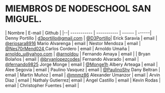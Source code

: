 # MIEMBROS DE NODESCHOOL SAN MIGUEL.
| Nombre | E-mail | Github |
|--| ----------- | ----------- | ------ | ------|
Denny Portillo | d3portillo@gmail.com | [@D3Portillo]([@D3Portillo](https://github.com/D3Portillo))|
Erick Saravia | email | [@erjosara8916](https://github.com/erjosara8916) 
Mario Alvarenga | email |
Nestor Mendoza | email | [@Nes70rMend024 ](https://github.com/Nes70rMend024 )
Carlos Cordero | email |
Arnoldo Umaña | arnoldo_u@yahoo.com | [@arnoldou](https://github.com/arnoldou) | 
Fernando Amaya | email | | 
Bryan Bolaños | email | [@bryanlopezcodes](https://github.com/bryanlopezcodes)| 
Fernando Alvarado | email | [@fernando9825](https://github.com/fernando9825)
Jorge Monge | email | [@Monge1h](https://github.com/Monge1h)
Albery Arteaga | email |
Alee Segovia | email |
Paulino Vasquez | email | [@PaulinoShy](https://github.com/PaulinoShy)
Dany Beltran | email |
Martin Muñoz | email | [@mnmz86](https://github.com/mnmz86)
Alexander Umanzor | email |
Arvin Diaz | email |
Nathaly Gutierrez| email |
Angel Castillo | email |
Kevin Rodas | email |
Christopher Fuentes | email |
